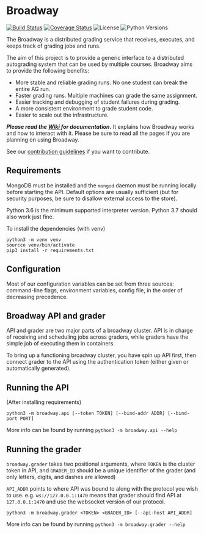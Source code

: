 # Broadway

[![Build Status](https://www.travis-ci.com/illinois-cs241/broadway.svg?branch=master)](https://www.travis-ci.com/illinois-cs241/broadway)
[![Coverage Status](https://coveralls.io/repos/github/illinois-cs241/broadway/badge.svg?branch=master)](https://coveralls.io/github/illinois-cs241/broadway?branch=master)
![License](https://img.shields.io/badge/license-NCSA%2FIllinois-blue.svg)
![Python Versions](https://img.shields.io/badge/python-3.6-blue.svg)

The Broadway is a distributed grading service that receives, executes, and keeps track of grading jobs and runs.

The aim of this project is to provide a generic interface to a distributed autograding system that can be used by multiple courses. Broadway aims to provide the following benefits:
* More stable and reliable grading runs. No one student can break the entire AG run.
* Faster grading runs. Multiple machines can grade the same assignment.
* Easier tracking and debugging of student failures during grading.
* A more consistent environment to grade student code.
* Easier to scale out the infrastructure.

**_Please read the [Wiki](https://github.com/illinois-cs241/broadway/wiki) for documentation._** It explains how Broadway works and how to interact with it. Please be sure to read all the pages if you are planning on using Broadway.

See our [contribution guidelines](CONTRIBUTING.md) if you want to contribute.

## Requirements

MongoDB must be installed and the `mongod` daemon must be running locally before starting the API. Default options are usually sufficient (but for security purposes, be sure to disallow external access to the store).

Python 3.6 is the minimum supported interpreter version. Python 3.7 should also work just fine.

To install the dependencies (with venv)

    python3 -m venv venv
    sourcce venv/bin/activate
    pip3 install -r requirements.txt

## Configuration

Most of our configuration variables can be set from three sources: command-line flags,
environment variables, config file, in the order of decreasing precedence.

## Broadway API and grader

API and grader are two major parts of a broadway cluster. API is in charge of receiving and scheduling jobs
across graders, while graders have the simple job of executing them in containers.

To bring up a functioning broadway cluster, you have spin up API first, then connect grader to the API
using the authentication token (either given or automatically generated).

## Running the API

(After installing requirements)

    python3 -m broadway.api [--token TOKEN] [--bind-addr ADDR] [--bind-port PORT]

More info can be found by running `python3 -m broadway.api --help`

## Running the grader

`broadway.grader` takes two positional arguments, where `TOKEN` is the cluster token in API,
and `GRADER_ID` should be a unique identifier of the grader (and only letters, digits, and dashes are allowed)

`API_ADDR` points to where API was bound to along with the protocol you wish to use.
e.g. `ws://127.0.0.1:1470` means that grader should find API at `127.0.0.1:1470` and
use the websocket version of our protocol.

    python3 -m broadway.grader <TOKEN> <GRADER_ID> [--api-host API_ADDR]

More info can be found by running `python3 -m broadway.grader --help`
